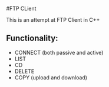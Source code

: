 
#FTP CLient

This is an attempt at FTP Client in C++

## Functionality:

- CONNECT (both passive and active)
- LIST
- CD
- DELETE
- COPY (upload and download)

